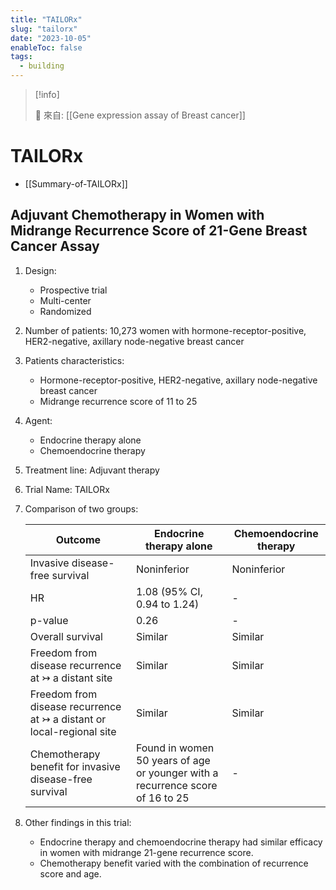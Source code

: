 ```yaml
---
title: "TAILORx"
slug: "tailorx"
date: "2023-10-05"
enableToc: false
tags:
  - building
---
```


> [!info]
>
> 🌱 來自: [[Gene expression assay of Breast cancer]]

# TAILORx

- [[Summary-of-TAILORx]]

## Adjuvant Chemotherapy in Women with Midrange Recurrence Score of 21-Gene Breast Cancer Assay

1. Design:
   - Prospective trial
   - Multi-center
   - Randomized
2. Number of patients: 10,273 women with hormone-receptor-positive, HER2-negative, axillary node-negative breast cancer
3. Patients characteristics:
   - Hormone-receptor-positive, HER2-negative, axillary node-negative breast cancer
   - Midrange recurrence score of 11 to 25
4. Agent:
   - Endocrine therapy alone
   - Chemoendocrine therapy
5. Treatment line: Adjuvant therapy
6. Trial Name: TAILORx
7. Comparison of two groups:

   | Outcome | Endocrine therapy alone | Chemoendocrine therapy |
   | --- | --- | --- |
   | Invasive disease-free survival | Noninferior | Noninferior |
   | HR | 1.08 (95% CI, 0.94 to 1.24) | - |
   | p-value | 0.26 | - |
   | Overall survival | Similar | Similar |
   | Freedom from disease recurrence at ↣ a distant site | Similar | Similar |
   | Freedom from disease recurrence at ↣ a distant or local-regional site | Similar | Similar |
   | Chemotherapy benefit for invasive disease-free survival | Found in women 50 years of age or younger with a recurrence score of 16 to 25 | - |

8. Other findings in this trial:
   - Endocrine therapy and chemoendocrine therapy had similar efficacy in women with midrange 21-gene recurrence score.
   - Chemotherapy benefit varied with the combination of recurrence score and age.
